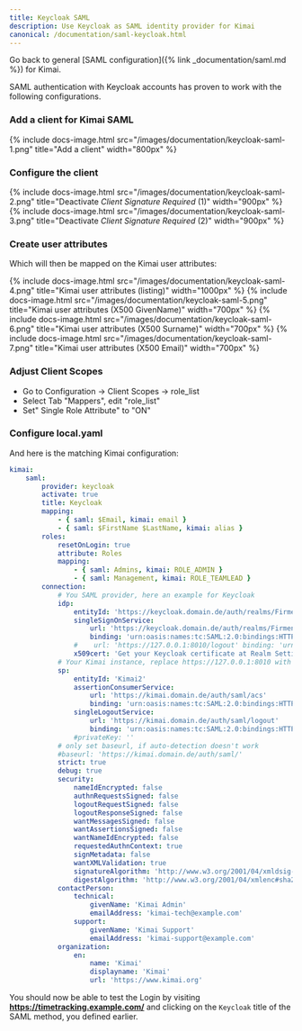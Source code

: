 ```yaml
---
title: Keycloak SAML
description: Use Keycloak as SAML identity provider for Kimai
canonical: /documentation/saml-keycloak.html
---
```


Go back to general [SAML configuration]({% link _documentation/saml.md %}) for Kimai.

SAML authentication with Keycloak accounts has proven to work with the following configurations.

### Add a client for Kimai SAML

{% include docs-image.html src="/images/documentation/keycloak-saml-1.png" title="Add a client" width="800px" %}

### Configure the client

{% include docs-image.html src="/images/documentation/keycloak-saml-2.png" title="Deactivate *Client Signature Required* (1)" width="900px" %}
{% include docs-image.html src="/images/documentation/keycloak-saml-3.png" title="Deactivate *Client Signature Required* (2)" width="900px" %}

### Create user attributes

Which will then be mapped on the Kimai user attributes:

{% include docs-image.html src="/images/documentation/keycloak-saml-4.png" title="Kimai user attributes (listing)" width="1000px" %}
{% include docs-image.html src="/images/documentation/keycloak-saml-5.png" title="Kimai user attributes (X500 GivenName)" width="700px" %}
{% include docs-image.html src="/images/documentation/keycloak-saml-6.png" title="Kimai user attributes (X500 Surname)" width="700px" %}
{% include docs-image.html src="/images/documentation/keycloak-saml-7.png" title="Kimai user attributes (X500 Email)" width="700px" %}

### Adjust Client Scopes

- Go to Configuration -> Client Scopes -> role_list
- Select Tab "Mappers", edit "role_list"
- Set" Single Role Attribute" to "ON"

### Configure local.yaml

And here is the matching Kimai configuration:

```yaml
kimai:
    saml:
        provider: keycloak
        activate: true
        title: Keycloak
        mapping:
            - { saml: $Email, kimai: email }
            - { saml: $FirstName $LastName, kimai: alias }
        roles:
            resetOnLogin: true
            attribute: Roles
            mapping:
                - { saml: Admins, kimai: ROLE_ADMIN }
                - { saml: Management, kimai: ROLE_TEAMLEAD }
        connection:
            # You SAML provider, here an example for Keycloak
            idp:
                entityId: 'https://keycloak.domain.de/auth/realms/Firmenrealm'
                singleSignOnService:
                    url: 'https://keycloak.domain.de/auth/realms/Firmenrealm/protocol/saml'
                    binding: 'urn:oasis:names:tc:SAML:2.0:bindings:HTTP-Redirect'
                #    url: 'https://127.0.0.1:8010/logout' binding: 'urn:oasis:names:tc:SAML:2.0:bindings:HTTP-Redirect'
                x509cert: 'Get your Keycloak certificate at Realm Settings --> Keys --> RS256 --> Certificate '
            # Your Kimai instance, replace https://127.0.0.1:8010 with your base URL
            sp:
                entityId: 'Kimai2'
                assertionConsumerService:
                    url: 'https://kimai.domain.de/auth/saml/acs'
                    binding: 'urn:oasis:names:tc:SAML:2.0:bindings:HTTP-POST'
                singleLogoutService:
                    url: 'https://kimai.domain.de/auth/saml/logout'
                    binding: 'urn:oasis:names:tc:SAML:2.0:bindings:HTTP-Redirect'
                #privateKey: ''
            # only set baseurl, if auto-detection doesn't work
            #baseurl: 'https://kimai.domain.de/auth/saml/'
            strict: true
            debug: true
            security:
                nameIdEncrypted: false
                authnRequestsSigned: false
                logoutRequestSigned: false
                logoutResponseSigned: false
                wantMessagesSigned: false
                wantAssertionsSigned: false
                wantNameIdEncrypted: false
                requestedAuthnContext: true
                signMetadata: false
                wantXMLValidation: true
                signatureAlgorithm: 'http://www.w3.org/2001/04/xmldsig-more#rsa-sha256'
                digestAlgorithm: 'http://www.w3.org/2001/04/xmlenc#sha256'
            contactPerson:
                technical:
                    givenName: 'Kimai Admin'
                    emailAddress: 'kimai-tech@example.com'
                support:
                    givenName: 'Kimai Support'
                    emailAddress: 'kimai-support@example.com'
            organization:
                en:
                    name: 'Kimai'
                    displayname: 'Kimai'
                    url: 'https://www.kimai.org'
```

You should now be able to test the Login by visiting **https://timetracking.example.com/** and clicking on the `Keycloak` title of the SAML method, you defined earlier.
